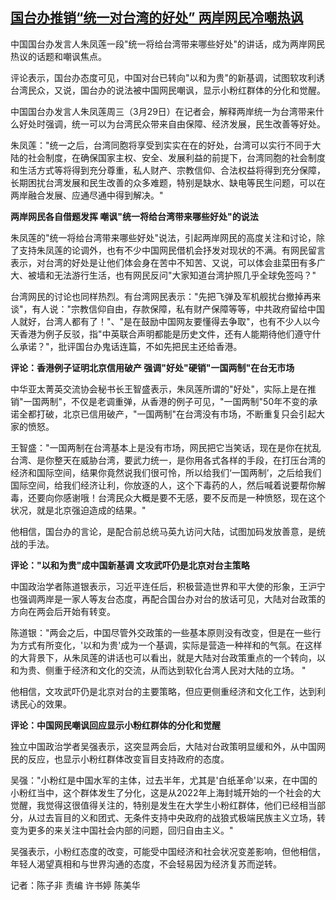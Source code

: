 <!--1680171137000-->
[国台办推销“统一对台湾的好处” 两岸网民冷嘲热讽](https://www.rfa.org/mandarin/yataibaodao/zhengzhi/ec-03302023061140.html)
------

<p></p><p><span style="font-weight: 400;">中国国台办发言人朱凤莲一段"统一将给台湾带来哪些好处"的讲话，成为两岸网民热议的话题和嘲讽焦点。</span></p><p><span style="font-weight: 400;">评论表示，国台办态度可见，中国对台已转向"以和为贵"的新基调，试图软攻利诱台湾民众，又说，国台办的说法被中国网民嘲讽，显示小粉红群体的分化和觉醒。</span></p><p></p><p></p><p></p><p><span style="font-weight: 400;">中国国台办发言人朱凤莲周三（3月29日）在记者会，解释两岸统一为台湾带来什么好处时强调，统一可以为台湾民众带来自由保障、经济发展，民生改善等好处。</span></p><p></p><p><span style="font-weight: 400;">朱凤莲："统一之后，台湾同胞将享受到实实在在的好处，台湾可以实行不同于大陆的社会制度，在确保国家主权、安全、发展利益的前提下，台湾同胞的社会制度和生活方式等将得到充分尊重，私人财产、宗教信仰、合法权益将得到充分保障，长期困扰台湾发展和民生改善的众多难题，特别是缺水、缺电等民生问题，可以在两岸融合发展、应通尽通中得到解决。"</span></p><p></p><p><b>两岸网民各自借题发挥 嘲讽"统一将给台湾带来哪些好处"的说法</b></p><p></p><p><span style="font-weight: 400;">朱凤莲的"统一将给台湾带来哪些好处"说法，引起两岸网民的高度关注和讨论，除了支持朱凤莲的论调外，也有不少中国网民借机会抒发对现状的不满。有网民留言表示，对台湾的好处是让他们体会身在苦中不知苦、又说，可以体会韭菜田有多广大、被墙和无法游行生活，也有网民反问"大家知道台湾护照几乎全球免签吗？"</span></p><p></p><p><span style="font-weight: 400;">台湾网民的讨论也同样热烈。有台湾网民表示："先把飞弹及军机舰扰台撤掉再来谈"，有人说："宗教信仰自由，存款保障，私有财产保障等等，中共政府留给中国人就好，台湾人都有了！"、"是在鼓励中国网友要懂得去争取"，也有不少人以今天香港为例子反驳，指"中英联合声明都能是历史文件，还有人能期待他们遵守什么承诺？"，批评国台办鬼话连篇，不如先把民主还给香港。</span></p><p></p><p><b>评论：香港例子证明北京信用破产 强调"好处"硬销"一国两制"在台无市场</b></p><p></p><p><span style="font-weight: 400;">中华亚太菁英交流协会秘书长王智盛表示，朱凤莲所谓的"好处"，实际上是在推销"一国两制"，不仅是老调重弹，从香港的例子可见，"一国两制"50年不变的承诺全都打破，北京已信用破产，"一国两制"在台湾没有市场，不断重复只会引起大家的愤怒。</span></p><p></p><p><span style="font-weight: 400;">王智盛："一国两制在台湾基本上是没有市场，网民把它当笑话，现在是你在扰乱台湾、是你整天在威胁台湾，要武力统一，是你用各式各样的手段，在打压台湾的经济和国际空间，结果你竟然说我们很可怜，所以给我们‘一国两制’，之后给我们国际空间，给我们经济让利，你放逐的人，这个下毒药的人，然后喊着说要帮你解毒，还要向你感谢哦！台湾民众大概是要不无感，要不反而是一种愤怒，现在这个状况，就是北京强迫造成的结果。"</span></p><p></p><p><span style="font-weight: 400;">他相信，国台办的言论，是配合前总统马英九访问大陆，试图加码发放善意，是统战的手法。</span></p><p></p><p><b>评论："以和为贵"成中国新基调 文攻武吓仍是北京对台主策略</b></p><p></p><p><span style="font-weight: 400;">中国政治学者陈道银表示，习近平连任后，积极营造世界和平大使的形象，王沪宁也强调两岸是一家人等友台态度，再配合国台办对台的放话可见，大陆对台政策的方向在两会后开始有转变。</span></p><p></p><p><span style="font-weight: 400;">陈道银："两会之后，中国尽管外交政策的一些基本原则没有改变，但是在一些行为方式有所变化，'以和为贵'成为一个基调，实际是营造一种祥和的气氛。在这样的大背景下，从朱凤莲的讲话也可以看出，就是大陆对台政策重点的一个转向，以和为贵、侧重于经济和文化的交流，从而达到软化台湾人民对大陆的立场。 "</span></p><p></p><p><span style="font-weight: 400;">他相信，文攻武吓仍是北京对台的主要策略，但应更侧重经济和文化工作，达到利诱民心的效果。</span></p><p></p><p><b>评论：中国网民嘲讽回应显示小粉红群体的分化和觉醒</b></p><p></p><p><span style="font-weight: 400;">独立中国政治学者吴强表示，这突显两会后，大陆对台政策明显缓和外，从中国网民的反应，也显示小粉红群体改变盲目支持政府的态度。</span></p><p></p><p><span style="font-weight: 400;">吴强："小粉红是中国水军的主体，过去半年，尤其是'白纸革命'以来，在中国的小粉红当中，这个群体发生了分化，这是从2022年上海封城开始的一个社会的大觉醒，我觉得这很值得关注的，特别是发生在大学生小粉红群体，他们已经相当部分，从过去盲目的义和团式、无条件支持中央政府的战狼式极端民族主义立场，转变为更多的来关注中国社会内部的问题，回归自由主义。"</span></p><p></p><p><span style="font-weight: 400;">吴强表示，小粉红态度的改变，可能受中国经济和社会状况变差影响，但他相信，年轻人渴望真相和与世界沟通的态度，不会轻易因为经济复苏而逆转。</span></p><p></p><p><span style="font-weight: 400;">记者：陈子非 责编 许书婷 陈美华 </span></p><p><br style="font-weight: 400;"/><br style="font-weight: 400;"/></p>
